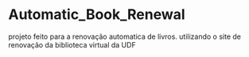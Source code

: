 # Automatic_Book_Renewal
projeto feito para a renovação automatica de livros. 
utilizando o site de renovação da biblioteca virtual da UDF
